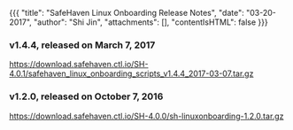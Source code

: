 {{{
  "title": "SafeHaven Linux Onboarding Release Notes",
  "date": "03-20-2017",
  "author": "Shi Jin",
  "attachments": [],
  "contentIsHTML": false
}}}


### v1.4.4, released on March 7, 2017

https://download.safehaven.ctl.io/SH-4.0.1/safehaven_linux_onboarding_scripts_v1.4.4_2017-03-07.tar.gz

### v1.2.0, released on October 7, 2016

https://download.safehaven.ctl.io/SH-4.0.0/sh-linuxonboarding-1.2.0.tar.gz
